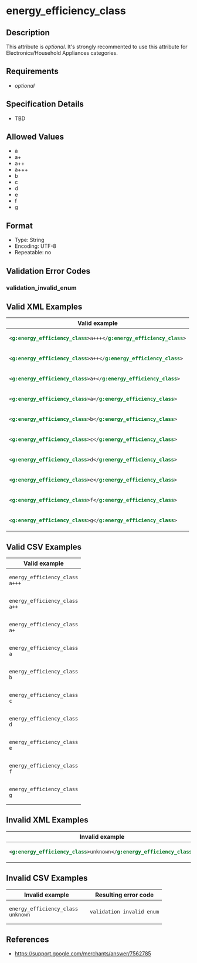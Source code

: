 # energy_efficiency_class

## Description

This attribute is *optional*.
It's strongly recommented to use this attribute for Electronics/Household Appliances categories.

## Requirements

* *optional*


## Specification Details

- TBD

## Allowed Values
- a
- a+
- a++
- a+++
- b
- c
- d
- e
- f
- g

## Format

- Type: String
- Encoding: UTF-8
- Repeatable: no


## Validation Error Codes

### validation_invalid_enum

## Valid XML Examples

<table>
<thead>
<tr><th>Valid example                                              </th></tr>
</thead>
<tbody>
<tr><td>

```xml
<g:energy_efficiency_class>a+++</g:energy_efficiency_class>
```

</td></tr>
<tr><td>

```xml
<g:energy_efficiency_class>a++</g:energy_efficiency_class> 
```

</td></tr>
<tr><td>

```xml
<g:energy_efficiency_class>a+</g:energy_efficiency_class>  
```

</td></tr>
<tr><td>

```xml
<g:energy_efficiency_class>a</g:energy_efficiency_class>   
```

</td></tr>
<tr><td>

```xml
<g:energy_efficiency_class>b</g:energy_efficiency_class>   
```

</td></tr>
<tr><td>

```xml
<g:energy_efficiency_class>c</g:energy_efficiency_class>   
```

</td></tr>
<tr><td>

```xml
<g:energy_efficiency_class>d</g:energy_efficiency_class>   
```

</td></tr>
<tr><td>

```xml
<g:energy_efficiency_class>e</g:energy_efficiency_class>   
```

</td></tr>
<tr><td>

```xml
<g:energy_efficiency_class>f</g:energy_efficiency_class>   
```

</td></tr>
<tr><td>

```xml
<g:energy_efficiency_class>g</g:energy_efficiency_class>   
```

</td></tr>
</tbody>
</table>

## Valid CSV Examples

<table>
<thead>
<tr><th>Valid example  </th></tr>
</thead>
<tbody>
<tr><td>

```csv
energy_efficiency_class
a+++                
```

</td></tr>
<tr><td>

```csv
energy_efficiency_class
a++                
```

</td></tr>
<tr><td>

```csv
energy_efficiency_class
a+                
```

</td></tr>
<tr><td>

```csv
energy_efficiency_class
a                
```

</td></tr>
<tr><td>

```csv
energy_efficiency_class
b                
```

</td></tr>
<tr><td>

```csv
energy_efficiency_class
c                
```

</td></tr>
<tr><td>

```csv
energy_efficiency_class
d                
```

</td></tr>
<tr><td>

```csv
energy_efficiency_class
e                
```

</td></tr>
<tr><td>

```csv
energy_efficiency_class
f                
```

</td></tr>
<tr><td>

```csv
energy_efficiency_class
g                
```

</td></tr>
</tbody>
</table>

## Invalid XML Examples

<table>
<thead>
<tr><th>Invalid example                                               </th><th>Resulting error code   </th></tr>
</thead>
<tbody>
<tr><td>

```xml
<g:energy_efficiency_class>unknown</g:energy_efficiency_class>
```

</td><td>

```xml
validation_invalid_enum
```

</td></tr>
</tbody>
</table>

## Invalid CSV Examples

<table>
<thead>
<tr><th>Invalid example  </th><th>Resulting error code   </th></tr>
</thead>
<tbody>
<tr><td>

```csv
energy_efficiency_class
unknown                  
```

</td><td>

```csv
validation_invalid_enum
```

</td></tr>
</tbody>
</table>

## References
* https://support.google.com/merchants/answer/7562785
